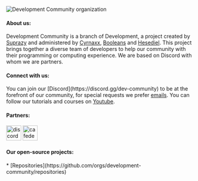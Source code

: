 ![Development Community organization](https://media.discordapp.net/attachments/914956240050872401/914956612639293531/banner_development_community.png?width=900&height=371)

<h4>About us:</h4>
Development Community is a branch of Development, a project created by <a href="https://github.com/SUPRAZY-DEV">Suprazy</a> and administered by <a href="https://github.com/Cyrnax24">Cyrnaxx</a>, <a href="https://github.com/booleans-oss">Booleans</a> and <a href="https://github.com/Hesedi3l">Hesediel</a>. This project brings together a diverse team of developers to help our community with their programming or computing experience. We are based on Discord with whom we are partners.

<h4>Connect with us:</h4>
You can join our [Discord](https://discord.gg/dev-community) to be at the forefront of our community, for special requests we prefer <a href="mailto:suport@dev-community.tech">emails</a>. You can follow our tutorials and courses on <a href="https://youtube.com/DevelopmentCommunityFR">Youtube</a>.

<h4>Partners:</h4>
<p align="left">
<a href="https://discord.com/"><img src="https://logodownload.org/wp-content/uploads/2017/11/discord-logo-0.png" alt="discord" width="40" height="40"/></a>
<a href="https://discord.com/invite/cafedesdevs"><img src="https://media.discordapp.net/attachments/859164683834490944/960442600706420786/a_85f8d29288d678dab45fd9332d8555bd.webp" alt="cafedesdevs" width="40" height="40"/></a>
</p>

<h4>Our open-source projects:</h4>
* [Repositories](https://github.com/orgs/development-community/repositories)

